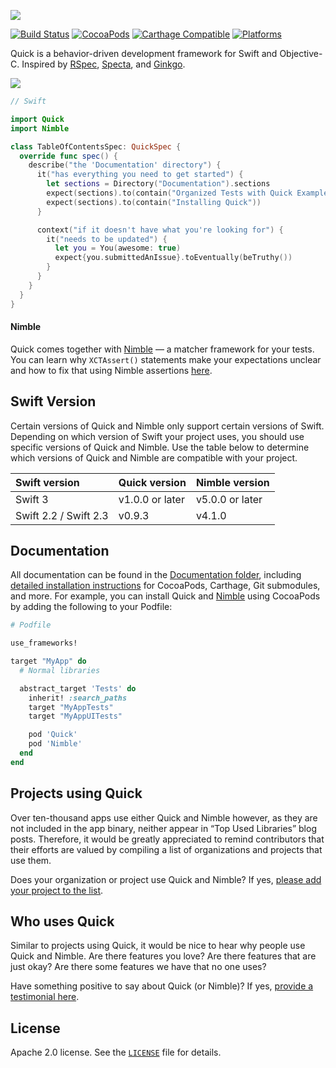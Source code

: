 ![](http://f.cl.ly/items/0r1E192C1R0b2g2Q3h2w/QuickLogo_Color.png)

[![Build Status](https://travis-ci.org/Quick/Quick.svg?branch=master)](https://travis-ci.org/Quick/Quick)
[![CocoaPods](https://img.shields.io/cocoapods/v/Quick.svg)](https://cocoapods.org/pods/Quick)
[![Carthage Compatible](https://img.shields.io/badge/Carthage-compatible-4BC51D.svg?style=flat)](https://github.com/Carthage/Carthage)
[![Platforms](https://img.shields.io/cocoapods/p/Quick.svg)](https://cocoapods.org/pods/Quick)

Quick is a behavior-driven development framework for Swift and Objective-C.
Inspired by [RSpec](https://github.com/rspec/rspec), [Specta](https://github.com/specta/specta), and [Ginkgo](https://github.com/onsi/ginkgo).

![](https://raw.githubusercontent.com/Quick/Assets/master/Screenshots/QuickSpec%20screenshot.png)

```swift
// Swift

import Quick
import Nimble

class TableOfContentsSpec: QuickSpec {
  override func spec() {
    describe("the 'Documentation' directory") {
      it("has everything you need to get started") {
        let sections = Directory("Documentation").sections
        expect(sections).to(contain("Organized Tests with Quick Examples and Example Groups"))
        expect(sections).to(contain("Installing Quick"))
      }

      context("if it doesn't have what you're looking for") {
        it("needs to be updated") {
          let you = You(awesome: true)
          expect{you.submittedAnIssue}.toEventually(beTruthy())
        }
      }
    }
  }
}
```
#### Nimble
Quick comes together with [Nimble](https://github.com/Quick/Nimble) — a matcher framework for your tests. You can learn why `XCTAssert()` statements make your expectations unclear and how to fix that using Nimble assertions [here](./Documentation/en-us/NimbleAssertions.md).

## Swift Version

Certain versions of Quick and Nimble only support certain versions of Swift. Depending on which version of Swift your project uses, you should use specific versions of Quick and Nimble. Use the table below to determine which versions of Quick and Nimble are compatible with your project.

|Swift version        |Quick version   |Nimble version |
|:--------------------|:---------------|:--------------|
|Swift 3              |v1.0.0 or later |v5.0.0 or later|
|Swift 2.2 / Swift 2.3|v0.9.3          |v4.1.0         |

## Documentation

All documentation can be found in the [Documentation folder](./Documentation), including [detailed installation instructions](./Documentation/en-us/InstallingQuick.md) for CocoaPods, Carthage, Git submodules, and more. For example, you can install Quick and [Nimble](https://github.com/Quick/Nimble) using CocoaPods by adding the following to your Podfile:

```rb
# Podfile

use_frameworks!

target "MyApp" do
  # Normal libraries

  abstract_target 'Tests' do
    inherit! :search_paths
    target "MyAppTests"
    target "MyAppUITests"

    pod 'Quick'
    pod 'Nimble'
  end
end
```

## Projects using Quick

Over ten-thousand apps use either Quick and Nimble however, as they are not included in the app binary, neither appear in “Top Used Libraries” blog posts. Therefore, it would be greatly appreciated to remind contributors that their efforts are valued by compiling a list of organizations and projects that use them.

Does your organization or project use Quick and Nimble? If yes, [please add your project to the list](https://github.com/Quick/Quick/wiki/Projects-using-Quick).

## Who uses Quick

Similar to projects using Quick, it would be nice to hear why people use Quick and Nimble. Are there features you love? Are there features that are just okay? Are there some features we have that no one uses?

Have something positive to say about Quick (or Nimble)? If yes, [provide a testimonial here](https://github.com/Quick/Quick/wiki/Who-uses-Quick).


## License

Apache 2.0 license. See the [`LICENSE`](LICENSE) file for details.
